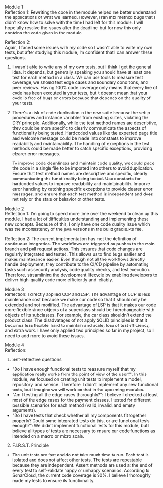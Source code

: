 Module 1<br>
Reflection 1:
Rewriting the code in the module helped me better understand the applications of what we learned. However, I ran into method bugs that I didn't know how to solve with the time I had left for this module. I will hopefully resolve the issues after the deadline, but for now this only contains the code given in the module.

Reflection 2: <br>
Again, I faced some issues with my code so I wasn't able to write my own tests, but after studying this module, Im confident that I can answer these questions.
1. I wasn't able to write any of my own tests, but I think I get the general idea. It depends, but generally speaking you should have at least one test for each method in a class. We can use tools to measure test coverage, we should test edge cases and boundary conditions, and peer reviews. Having 100% code coverage only means that every line of code has been executed in your tests, but it doesn't mean that your code is free of bugs or errors because that depends on the quality of your tests.
2. There's a risk of code duplication in the new suite because the setup procedures and instance variables from existing suites, violating the DRY principle. Additionally, while the test method names are descriptive, they could be more specific to clearly communicate the aspects of functionality being tested. Hardcoded values like the expected page title and welcome message could be made into constants to improve readability and maintainability. The handling of exceptions in the test methods could be made better to catch specific exceptions, providing clearer error messages.

   To improve code cleanliness and maintain code quality, we could place the code in a single file to be imported into others to avoid duplication. Ensure that test method names are descriptive and specific, clearly communicating the functionality being tested. Use constants for hardcoded values to improve readability and maintainability. Imporve error handling by catching specific exceptions to provide clearer error messages, and ensure that each test method is independent and does not rely on the state or behavior of other tests.

Module 2 <br>
Reflection 1: I'm going to spend more time over the weekend to clean up this module. I had a lot of difficulties understanding and implementing these new concepts. Because of this, I only have one code quality issue which was the inconsistency of the java versions in the build.gradle.kts file.

Reflection 2: The current implementation has met the definition of continuous integration. The workflows are triggered on pushes to the main branch and pull request actions. This ensures that code changes are regularly integrated and tested. This allows us to find bugs earlier and makes maintenance easier. Even though not all the workflows directly handle deployment, they contribute to the CI/CD pipeline by automating tasks such as security analysis, code quality checks, and test execution. Therefore, streamlining the development lifecycle by enabling developers to deliver high-quality code more efficiently and reliably.

Module 3 <br>
Reflection: I directly applied OCP and LSP. The advantage of OCP is less maintenance cost because we make our code so that it should only be extended and not modified. The advantage of LSP is that it makes our code more flexible since objects of a superclass should be interchangeable with objects of its subclasses. For example, the car class shouldn't extend the product class. The disadvatages of not apply SOLID principles is that it becomes less flexible, hard to maintain and scale, loss of test efficiency, and extra work. I have only applied two principles so far in my project, so I need to add more to avoid these issues.

Module 4 <br>
Reflection:
1. Self-reflective questions
- "Do I have enough functional tests to reassure myself that my application really works from the point of view of the user?": In this module, we focused on creating unit tests to implement a model, repository, and service. Therefore, I didn't implement any new functional tests, but I imagine we will work on that in the upcoming modules.
- "Am I testing all the edge cases thoroughly?": I believe I checked at least most of the edge cases for the payment classes. I tested for different possible scenarios for each method (valid, invalid, and empty arguments).
- "Do I have tests that check whether all my components fit together properly? Could some integrated tests do this, or are functional tests enough?": We didn't implement functional tests for this module, but I believe all types of tests are necessary to ensure our code functions as intended on a macro or micro scale.
2. F.I.R.S.T. Principle
- The unit tests are fast and do not take much time to run. Each test is isolated and does not affect other tests. The tests are repeatable because they are independent. Assert methods are used at the end of every test to self-validate happy or unhappy scenarios. According to SonarCloud, the current code coverage is 90%. I believe I thoroughly made my tests to ensure its functionality.